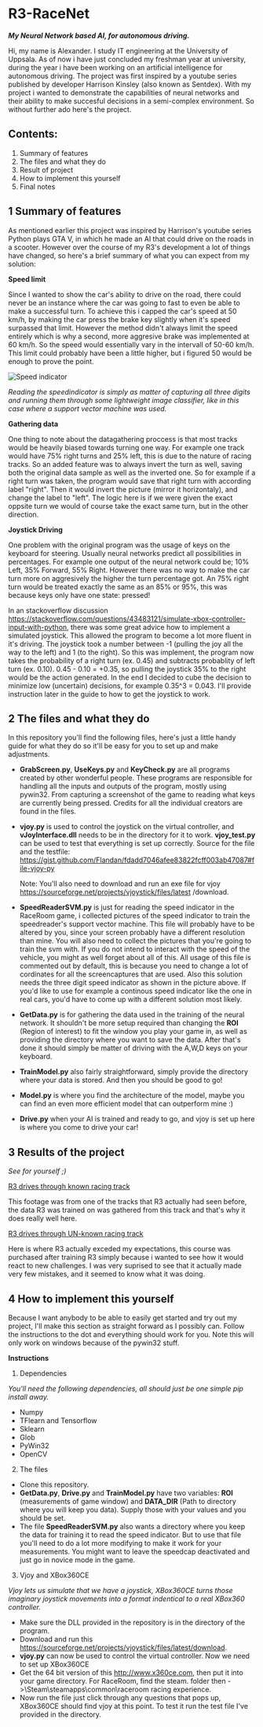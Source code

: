 # R3-RaceNet
***My Neural Network based AI, for autonomous driving.***

Hi, my name is Alexander. I study IT engineering at the University of Uppsala. As of now i have just concluded my freshman year at university, during the year i have been working on an artificial intelligence for autonomous driving. The project was first inspired by a youtube series published by developer Harrison Kinsley (also known as Sentdex). With my project i wanted to demonstrate the capabilities of neural networks and their ability to make succesful decisions in a semi-complex environment. So without further ado here's the project.

Contents:
---
1. Summary of features
2. The files and what they do
3. Result of project
4. How to implement this yourself
5. Final notes

1 Summary of features
---

As mentioned earlier this project was inspired by Harrison's youtube series Python plays GTA V, in which he made an AI that could drive on the roads in a scooter. However over the course of my R3's development a lot of things have changed, so here's a brief summary of what you can expect from my solution:

**Speed limit** 

Since I wanted to show the car's ability to drive on the road, there could never be an instance where the car was going to fast to even be able to make a successful turn. To achieve this i capped the car's speed at 50 km/h, by making the car press the brake key slightly when it's speed surpassed that limit. However the method didn't always limit the speed entirely which is why a second, more aggresive brake was implemented at 60 km/h. So the speed would essentially vary in the intervall of 50-60 km/h. This limit could probably have been a little higher, but i figured 50 would be enough to prove the point.

![Speed indicator](https://github.com/sscool12/R3-RaceNet/blob/master/speed_indi.png)

*Reading the speedindicator is simply as matter of capturing all three digits and running them through some lightweight image classifier, like in this case where a support vector machine was used.*

**Gathering data**

One thing to note about the datagathering proccess is that most tracks would be heavily biased towards turning one way. For example one track would have 75% right turns and 25% left, this is due to the nature of racing tracks. So an added feature was to always invert the turn as well, saving both the original data sample as well as the inverted one. So for example if a right turn was taken, the program would save that right turn with according label "right". Then it would invert the picture (mirror it horizontaly), and change the label to "left". The logic here is if we were given the exact oppsite turn we would of course take the exact same turn, but in the other direction.

**Joystick Driving**

One problem with the original program was the usage of keys on the keyboard for steering. Usually neural networks predict all possibilities in percentages. For example one output of the neural network could be; 10% Left, 35% Forward, 55% Right. However there was no way to make the car turn more on aggresively the higher the turn percentage got. An 75% right turn would be treated exactly the same as an 85% or 95%, this was because keys only have one state: pressed!

In an stackoverflow discussion https://stackoverflow.com/questions/43483121/simulate-xbox-controller-input-with-python, there was some great advice how to implement a simulated joystick. This allowed the program to become a lot more fluent in it's driving. The joystick took a number between -1 (pulling the joy all the way to the left) and 1 (to the right). So this was implement, the program now takes the probability of a right turn (ex. 0.45) and subtracts probablity of left turn (ex. 0.10). 0.45 - 0.10 = +0.35, so pulling the joystick 35% to the right would be the action generated. In the end I decided to cube the decision to minimize low (uncertain) decisions, for example 0.35^3 = 0.043. I'll provide instruction later in the guide to how to get the joystick to work.  


2 The files and what they do
---
In this repository you'll find the following files, here's just a little handy guide for what they do so it'll be easy for you to set up and make adjustments.

* **GrabScreen.py**, **UseKeys.py** and **KeyCheck.py** are all programs created by other wonderful people. These programs are responsible for handling all the inputs and outputs of the program, mostly using pywin32. From capturing a screenshot of the game to reading what keys are currently being pressed. Credits for all the individual creators are found in the files.

* **vjoy.py** is used to control the joystick on the virtual controller, and **vJoyInterface.dll** needs to be in the directory for it to work. **vjoy_test.py** can be used to test that everything is set up correctly. Source for the file and the testfile: https://gist.github.com/Flandan/fdadd7046afee83822fcff003ab47087#file-vjoy-py

    Note: You'll also need to download and run an exe file for vjoy https://sourceforge.net/projects/vjoystick/files/latest   /download. 

* **SpeedReaderSVM.py** is just for reading the speed indicator in the RaceRoom game, i collected pictures of the speed indicator to train the speedreader's support vector machine. This file will probably have to be altered by you, since your screen probably have a different resolution than mine. You will also need to collect the pictures that you're going to train the svm with. If you do not intend to interact with the speed of the vehicle, you might as well forget about all of this. All usage of this file is commented out by default, this is because you need to change a lot of cordinates for all the screencaptures that are used. Also this solution needs the three digit speed indicator as shown in the picture above. If you'd like to use for example a continous speed indicator like the one in real cars, you'd have to come up with a different solution most likely.

* **GetData.py** is for gathering the data used in the training of the neural network. It shouldn't be more setup required than changing the **ROI** (Region of interest) to fit the window you play your game in, as well as providing the directory where you want to save the data. After that's done it should simply be matter of driving with the A,W,D keys on your keyboard.

* **TrainModel.py** also fairly straightforward, simply provide the directory where your data is stored. And then you should be good to go!

* **Model.py** is where you find the architecture of the model, maybe you can find an even more efficient model that can outperform mine :)

* **Drive.py** when your AI is trained and ready to go, and vjoy is set up here is where you come to drive your car!

3 Results of the project
---

*See for yourself ;)*

[R3 drives through known racing track  ](https://www.youtube.com/watch?v=FQm_RhlMMIk&list=PL87x_8UldN28gSHIorqH8CCt7S98PMn7M)

This footage was from one of the tracks that R3 actually had seen before, the data R3 was trained on was gathered from this track and that's why it does really well here.

[R3 drives through UN-known racing track ](https://www.youtube.com/watch?v=8-deaYUIiac&index=2&list=PL87x_8UldN28ilAxlseKcB5XeUSVrhO0m)

Here is where R3 actually exceded my expectations, this course was purchased after training R3 simply because i wanted to see how it would react to new challenges. I was very suprised to see that it actually made very few mistakes, and it seemed to know what it was doing.

4 How to implement this yourself
---

Because I want anybody to be able to easily get started and try out my project, I'll make this section as straight forward as I possibly can. Follow the instructions to the dot and everything should work for you. Note this will only work on windows because of the pywin32 stuff.

**Instructions**
1. Dependencies

*You'll need the following dependencies, all should just be one simple pip install away.*
* Numpy
* TFlearn and Tensorflow
* Sklearn
* Glob
* PyWin32
* OpenCV

2. The files
* Clone this repository.
* **GetData.py**, **Drive.py** and **TrainModel.py** have two variables: **ROI** (measurements of game window) and **DATA_DIR** (Path to directory where you will keep you data). Supply those with your values and you should be set. 
* The file **SpeedReaderSVM.py** also wants a directory where you keep the data for training it to read the speed indicator. But to use that file you'll need to do a lot more modifying to make it work for your measurements. You might want to leave the speedcap deactivated and just go in novice mode in the game.

3. Vjoy and XBox360CE

*Vjoy lets us simulate that we have a joystick, XBox360CE turns those imaginary joystick movements into a format indentical to a real XBox360 controller.*
* Make sure the DLL provided in the repository is in the directory of the program.
* Download and run this https://sourceforge.net/projects/vjoystick/files/latest/download.
* **vjoy.py** can now be used to control the virtual controller. Now we need to set up XBox360CE
* Get the 64 bit version of this http://www.x360ce.com, then put it into your game directory. For RaceRoom, find the steam. folder then ->\Steam\steamapps\common\raceroom racing experience.
* Now run the file just click through any questions that pops up, XBox360CE should find vjoy at this point. To test it run the test file I've provided in the directory.
